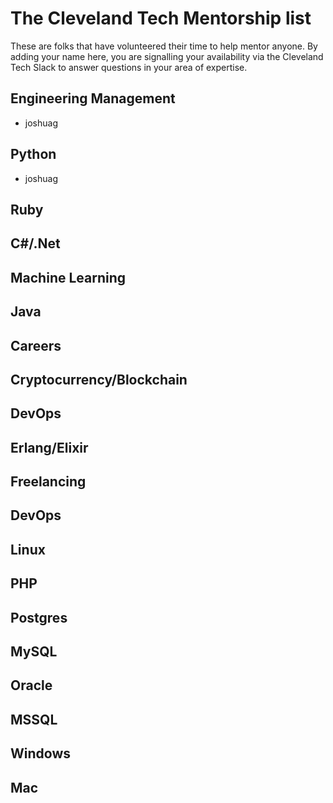 # The Cleveland Tech Mentorship list

These are folks that have volunteered their time to help mentor anyone. By adding your name here, you are signalling your availability via the Cleveland Tech Slack to answer questions in your area of expertise.

## Engineering Management
* joshuag

## Python
* joshuag

## Ruby

## C#/.Net

## Machine Learning

## Java

## Careers

## Cryptocurrency/Blockchain

## DevOps

## Erlang/Elixir

## Freelancing

## DevOps

## Linux

## PHP

## Postgres

## MySQL

## Oracle

## MSSQL

## Windows

## Mac

